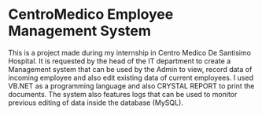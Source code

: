 # CentroMedico Employee Management System
This is a project made during my internship in Centro Medico De Santisimo Hospital. It is requested by the head of the IT department to create a Management system that can be used by the Admin to view, record data of incoming employee and also edit existing data of current employees. I used VB.NET as a programming language and also CRYSTAL REPORT to print the documents. The system also features logs that can be used to monitor previous editing of data inside the database (MySQL).
